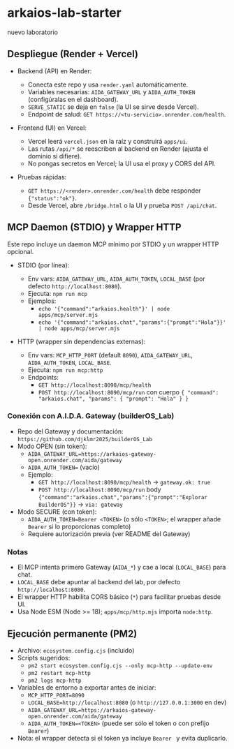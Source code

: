 # arkaios-lab-starter
nuevo laboratorio

## Despliegue (Render + Vercel)

- Backend (API) en Render:
  - Conecta este repo y usa `render.yaml` automáticamente.
  - Variables necesarias: `AIDA_GATEWAY_URL` y `AIDA_AUTH_TOKEN` (configúralas en el dashboard).
  - `SERVE_STATIC` se deja en `false` (la UI se sirve desde Vercel).
  - Endpoint de salud: `GET https://<tu-servicio>.onrender.com/health`.

- Frontend (UI) en Vercel:
  - Vercel leerá `vercel.json` en la raíz y construirá `apps/ui`.
  - Las rutas `/api/*` se reescriben al backend en Render (ajusta el dominio si difiere).
  - No pongas secretos en Vercel; la UI usa el proxy y CORS del API.

- Pruebas rápidas:
  - `GET https://<render>.onrender.com/health` debe responder `{"status":"ok"}`.
  - Desde Vercel, abre `/bridge.html` o la UI y prueba `POST /api/chat`.

## MCP Daemon (STDIO) y Wrapper HTTP

Este repo incluye un daemon MCP mínimo por STDIO y un wrapper HTTP opcional.

- STDIO (por línea):
  - Env vars: `AIDA_GATEWAY_URL`, `AIDA_AUTH_TOKEN`, `LOCAL_BASE` (por defecto `http://localhost:8080`).
  - Ejecuta: `npm run mcp`
  - Ejemplos:
    - `echo '{"command":"arkaios.health"}' | node apps/mcp/server.mjs`
    - `echo '{"command":"arkaios.chat","params":{"prompt":"Hola"}}' | node apps/mcp/server.mjs`

- HTTP (wrapper sin dependencias externas):
  - Env vars: `MCP_HTTP_PORT` (default `8090`), `AIDA_GATEWAY_URL`, `AIDA_AUTH_TOKEN`, `LOCAL_BASE`.
  - Ejecuta: `npm run mcp:http`
  - Endpoints:
    - `GET http://localhost:8090/mcp/health`
    - `POST http://localhost:8090/mcp/run` con cuerpo `{ "command": "arkaios.chat", "params": { "prompt": "Hola" } }`

### Conexión con A.I.D.A. Gateway (builderOS_Lab)

- Repo del Gateway y documentación: `https://github.com/djklmr2025/builderOS_Lab`
- Modo OPEN (sin token):
  - `AIDA_GATEWAY_URL=https://arkaios-gateway-open.onrender.com/aida/gateway`
  - `AIDA_AUTH_TOKEN=` (vacío)
  - Ejemplo:
    - `GET http://localhost:8090/mcp/health` → `gateway.ok: true`
    - `POST http://localhost:8090/mcp/run` body `{"command":"arkaios.chat","params":{"prompt":"Explorar BuilderOS"}}` → `via: gateway`
- Modo SECURE (con token):
  - `AIDA_AUTH_TOKEN=Bearer <TOKEN>` (o sólo `<TOKEN>`; el wrapper añade `Bearer` si lo proporcionas completo)
  - Requiere autorización previa (ver README del Gateway)

### Notas
- El MCP intenta primero Gateway (`AIDA_*`) y cae a local (`LOCAL_BASE`) para chat.
- `LOCAL_BASE` debe apuntar al backend del lab, por defecto `http://localhost:8080`.
- El wrapper HTTP habilita CORS básico (`*`) para facilitar pruebas desde UI.
- Usa Node ESM (Node >= 18); `apps/mcp/http.mjs` importa `node:http`.

## Ejecución permanente (PM2)

- Archivo: `ecosystem.config.cjs` (incluido)
- Scripts sugeridos:
  - `pm2 start ecosystem.config.cjs --only mcp-http --update-env`
  - `pm2 restart mcp-http`
  - `pm2 logs mcp-http`
- Variables de entorno a exportar antes de iniciar:
  - `MCP_HTTP_PORT=8090`
  - `LOCAL_BASE=http://localhost:8080` (o `http://127.0.0.1:3000` en dev)
  - `AIDA_GATEWAY_URL=https://arkaios-gateway-open.onrender.com/aida/gateway`
  - `AIDA_AUTH_TOKEN=<TOKEN>` (puede ser sólo el token o con prefijo `Bearer`)
- Nota: el wrapper detecta si el token ya incluye `Bearer ` y evita duplicarlo.
